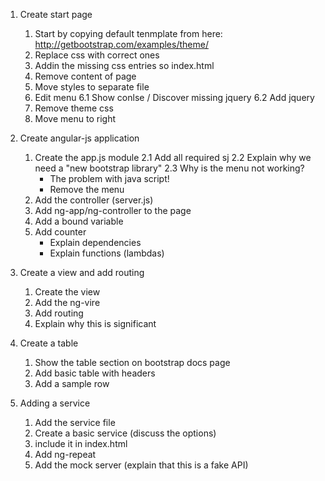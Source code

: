1. Create start page

	1. Start by copying default tenmplate from here: http://getbootstrap.com/examples/theme/
	2. Replace css with correct ones
	3. Addin the missing css entries so index.html
	4. Remove content of page
	5. Move styles to separate file
	6. Edit menu
	6.1 Show conlse / Discover missing jquery
	6.2 Add jquery
	7. Remove theme css
	8. Move menu to right
	
2. Create angular-js application
	1. Create the app.js module
	2.1 Add all required sj
	2.2 Explain why we need a "new bootstrap library"
	2.3 Why is the menu not  working?
		- The problem with java script!
		- Remove the menu
	3. Add the controller (server.js)
	4. Add ng-app/ng-controller to the page
	5. Add a bound variable
	6. Add counter
		- Explain dependencies
		- Explain functions (lambdas)

3. Create a view and add routing

	1. Create the view
	2. Add the ng-vire
	3. Add routing
	4. Explain why this is significant
	
4. Create a table
	1. Show the table section on bootstrap docs page
	2. Add basic table with headers
	2. Add a sample row
	
5. Adding a service
	1. Add the service file
	2. Create a basic service (discuss the options)
	3. include it in index.html
	4. Add ng-repeat
	5. Add the mock server (explain that this is a fake API)
	
	
	
	
		